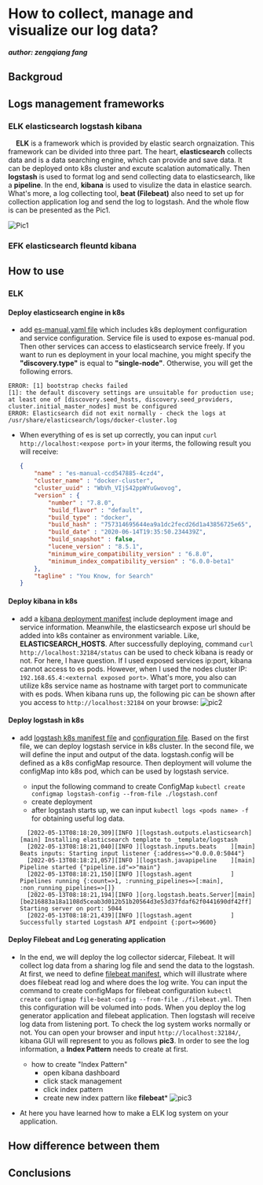 # How to collect, manage and visualize our log data?

***author: zengqiang fang***

## Backgroud

## Logs management frameworks

### ELK elasticsearch logstash kibana

&nbsp;&nbsp;&nbsp;&nbsp;**ELK** is a framework which is provided by elastic search orgnaization. This framework can be divided into three part. The heart, **elasticsearch** collects data and is a data searching engine, which can provide and save data. It can be deployed onto k8s cluster and excute scalation automatically. Then **logstash** is used to format log and send collecting data to elasticsearch, like a **pipeline**. In the end, **kibana** is used to visulize the data in elastice search. What's more, a log collecting tool, **beat (Filebeat)** also need to set up for collection application log and send the log to logstash. And the whole flow is can be presented as the Pic1.

![Pic1](https://user-images.githubusercontent.com/6279298/167979333-e95a53ab-c13e-4ceb-bca2-21196a57d3dc.png)

### EFK elasticsearch fleuntd kibana

## How to use

### ELK

#### Deploy elasticsearch engine in k8s

* add [es-manual.yaml file](https://github.com/Fdslk/ops/blob/main/ELK/es-manual.yaml) which includes k8s deployment configuration and service configuration. Service file is used to expose es-manual pod. Then other services can access to elasticsearch service freely. If you want to run es deployment in your local machine, you might specify the **"discovery.type"** is equal to **"single-node"**. Otherwise, you will get the following errors.

```
ERROR: [1] bootstrap checks failed
[1]: the default discovery settings are unsuitable for production use; at least one of [discovery.seed_hosts, discovery.seed_providers, cluster.initial_master_nodes] must be configured
ERROR: Elasticsearch did not exit normally - check the logs at /usr/share/elasticsearch/logs/docker-cluster.log
```

* When everything of es is set up correctly, you can input ```curl http://localhost:<expose port>``` in your iterms, the following result you will receive:

    ```json
    {
        "name" : "es-manual-ccd547885-4czd4",
        "cluster_name" : "docker-cluster",
        "cluster_uuid" : "WbVh_VIjS42ppWYuGwovog",
        "version" : {
            "number" : "7.8.0",
            "build_flavor" : "default",
            "build_type" : "docker",
            "build_hash" : "757314695644ea9a1dc2fecd26d1a43856725e65",
            "build_date" : "2020-06-14T19:35:50.234439Z",
            "build_snapshot" : false,
            "lucene_version" : "8.5.1",
            "minimum_wire_compatibility_version" : "6.8.0",
            "minimum_index_compatibility_version" : "6.0.0-beta1"
        },
        "tagline" : "You Know, for Search"
    }
    ```

#### Deploy kibana in k8s

* add a [kibana deployment manifest](https://github.com/Fdslk/ops/blob/main/ELK/kibana-elk.yaml) include deployment image and service information. Meanwhile, the elasticsearch expose url should be added into k8s container as environment variable. Like, **ELASTICSEARCH_HOSTS**. After successfully deploying, command ```curl http://localhost:32184/status``` can be used to check kibana is ready or not. For here, I have question. If I used exposed services ip:port, kibana cannot access to es pods. However, when I used the nodes cluster IP: ```192.168.65.4:<external exposed port>```. What's more, you also can utilize k8s service name as hostname with target port to communicate with es pods. When kibana runs up, the following pic can be shown after you access to ```http://localhost:32184``` on your browse:
![pic2](https://user-images.githubusercontent.com/6279298/168193484-750f822b-fad8-491c-8d64-3125c5190e2c.png)

#### Deploy logstash in k8s

* add [logstash k8s manifest file](https://github.com/Fdslk/ops/blob/main/ELK/logstash.yaml) and [configuration file](https://github.com/Fdslk/ops/blob/main/ELK/logstash.conf). Based on the first file, we can deploy logstash service in k8s cluster. In the second file, we will define the input and output of the data. logstash.config will be defined as a k8s configMap resource. Then deployment will volume the configMap into k8s pod, which can be used by logstash service.
  * input the following command to create ConfigMap
        ```
        kubectl create configmap logstash-config --from-file ./logstash.conf
        ```
  * create deployment
  * after logstash starts up, we can input ```kubectl logs <pods name> -f``` for obtaining useful log data.
  
  ```
    [2022-05-13T08:18:20,309][INFO ][logstash.outputs.elasticsearch][main] Installing elasticsearch template to _template/logstash
    [2022-05-13T08:18:21,040][INFO ][logstash.inputs.beats    ][main] Beats inputs: Starting input listener {:address=>"0.0.0.0:5044"}
    [2022-05-13T08:18:21,057][INFO ][logstash.javapipeline    ][main] Pipeline started {"pipeline.id"=>"main"}
    [2022-05-13T08:18:21,150][INFO ][logstash.agent           ] Pipelines running {:count=>1, :running_pipelines=>[:main], :non_running_pipelines=>[]}
    [2022-05-13T08:18:21,194][INFO ][org.logstash.beats.Server][main][be216883a18a1108d5ceab3d012b51b20564d3e53d37fdaf62f0441690df42ff] Starting server on port: 5044
    [2022-05-13T08:18:21,439][INFO ][logstash.agent           ] Successfully started Logstash API endpoint {:port=>9600}
  ```

#### Deploy Filebeat and Log generating application

* In the end, we will deploy the log collector sidercar, Filebeat. It will collect log data from a sharing log file and send the data to the logstash. At first, we need to define [filebeat manifest](https://github.com/Fdslk/ops/blob/main/ELK/filebeat.yml), which will illustrate where does filebeat read log and where does the log write. You can input the command to create configMaps for filebeat configuration ```kubectl create configmap file-beat-config --from-file ./filebeat.yml```. Then this configuration will be volumed into pods. When you deploy the log generator application and filebeat application. Then logstash will receive log data from listening port. To check the log system works normally or not. You can open your browser and input ```http://localhost:32184/```, kibana GUI will represent to you as follows **pic3**. In order to see the log information, a **Index Pattern** needs to create at first.
  * how to create "Index Pattern"
    * open kibana dashboard
    * click stack management
    * click index pattern
    * create new index pattern like **filebeat***
![pic3](https://user-images.githubusercontent.com/6279298/168613317-c88bbf58-3af2-4706-8e12-383a321801a5.png)

* At here you have learned how to make a ELK log system on your application.

## How difference between them

## Conclusions

